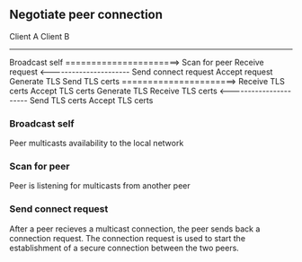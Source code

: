 
## Negotiate peer connection

Client A                                  Client B
--------                                  --------
Broadcast self    ======================> Scan for peer
Receive request   <---------------------- Send connect request
Accept request
Generate TLS
Send TLS certs    ======================> Receive TLS certs
                                          Accept TLS certs
                                          Generate TLS
Receive TLS certs <---------------------- Send TLS certs
Accept TLS certs



### Broadcast self
  Peer multicasts availability to the local network

### Scan for peer
  Peer is listening for multicasts from another peer

### Send connect request
  After a peer recieves a multicast connection, the peer sends back a
  connection request.  The connection request is used to start the
  establishment of a secure connection between the two peers.





